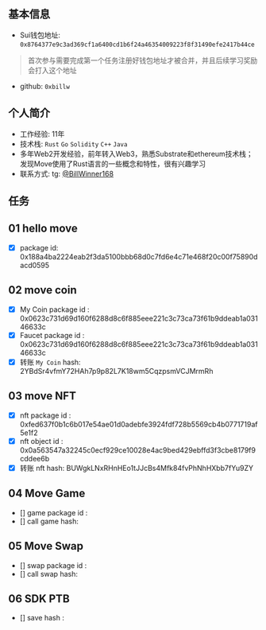 ## 基本信息
- Sui钱包地址: `0x8764377e9c3ad369cf1a6400cd1b6f24a46354009223f8f31490efe2417b44ce`
> 首次参与需要完成第一个任务注册好钱包地址才被合并，并且后续学习奖励会打入这个地址
- github: `0xbillw`

## 个人简介
- 工作经验: 11年
- 技术栈: `Rust` `Go` `Solidity` `C++` `Java`
- 多年Web2开发经验，前年转入Web3，熟悉Substrate和ethereum技术栈；发现Move使用了Rust语言的一些概念和特性，很有兴趣学习
- 联系方式: tg: [@BillWinner168](https://t.me/BillWinner168)

## 任务

##   01 hello move  
- [x] package id: 0x188a4ba2224eab2f3da5100bbb68d0c7fd6e4c71e468f20c00f75890dacd0595

##   02 move coin
- [x] My Coin package id : 0x0623c731d69d160f6288d8c6f885eee221c3c73ca73f61b9ddeab1a03146633c
- [x] Faucet package id : 0x0623c731d69d160f6288d8c6f885eee221c3c73ca73f61b9ddeab1a03146633c
- [x] 转账 `My Coin` hash: 2YBdSr4vfmY72HAh7p9p82L7K18wm5CqzpsmVCJMrmRh

##   03 move NFT
- [x] nft package id : 0xfed637f0b1c6b017e54ae01d0adebfe3924fdf728b5569cb4b0771719af5e1f2
- [x] nft object id : 0x0a563547a32245c0ecf929ce10028e4ac9bed429ebffd3f3cbe8179f9cddee6b
- [x] 转账 nft hash: BUWgkLNxRHnHEo1tJJcBs4Mfk84fvPhNhHXbb7fYu9ZY

##   04 Move Game
- [] game package id :
- [] call game hash:

##   05 Move Swap
- [] swap package id :
- [] call swap hash:

##   06 SDK PTB
- [] save hash :
